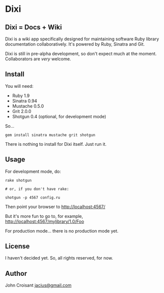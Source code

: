 Dixi
====

Dixi = Docs + Wiki
------------------

Dixi is a wiki app specifically designed for maintaining software Ruby
library documentation collaboratively. It's powered by Ruby, Sinatra
and Git.

Dixi is still in pre-alpha development, so don't expect much at the
moment. Collaborators are *very* welcome.


Install
-------

You will need:

* Ruby 1.9
* Sinatra 0.94
* Mustache 0.5.0
* Grit 2.0.0
* Shotgun 0.4 (optional, for development mode)

So...

    gem install sinatra mustache grit shotgun

There is nothing to install for Dixi itself. Just run it.


Usage
-----

For development mode, do:

    rake shotgun

    # or, if you don't have rake:

    shotgun -p 4567 config.ru

Then point your browser to [http://localhost:4567/](http://localhost:4567/)

But it's more fun to go to, for example, [http://localhost:4567/mylibrary/1.0/Foo](http://localhost:4567/mylibrary/1.0/Foo)

For production mode... there is no production mode yet.


License
-------

I haven't decided yet. So, all rights reserved, for now.


Author
------

John Croisant  <jacius@gmail.com>
